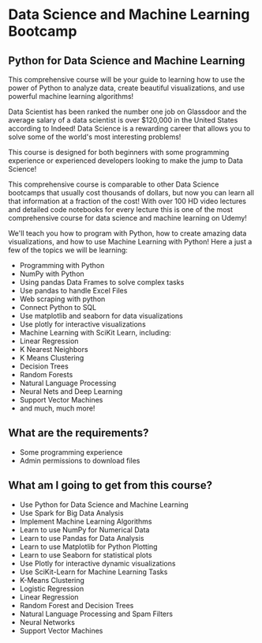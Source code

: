 # Data Science and Machine Learning Bootcamp

## Python for Data Science and Machine Learning

This comprehensive course will be your guide to learning how to use the power of Python to analyze data, create beautiful visualizations, and use powerful machine learning algorithms!

Data Scientist has been ranked the number one job on Glassdoor and the average salary of a data scientist is over $120,000 in the United States according to Indeed! Data Science is a rewarding career that allows you to solve some of the world's most interesting problems!

This course is designed for both beginners with some programming experience or experienced developers looking to make the jump to Data Science!

This comprehensive course is comparable to other Data Science bootcamps that usually cost thousands of dollars, but now you can learn all that information at a fraction of the cost! With over 100 HD video lectures and detailed code notebooks for every lecture this is one of the most comprehensive course for data science and machine learning on Udemy!

We'll teach you how to program with Python, how to create amazing data visualizations, and how to use Machine Learning with Python! Here a just a few of the topics we will be learning:

- Programming with Python
- NumPy with Python
- Using pandas Data Frames to solve complex tasks
- Use pandas to handle Excel Files
- Web scraping with python
- Connect Python to SQL
- Use matplotlib and seaborn for data visualizations
- Use plotly for interactive visualizations
- Machine Learning with SciKit Learn, including:
- Linear Regression
- K Nearest Neighbors
- K Means Clustering
- Decision Trees
- Random Forests
- Natural Language Processing
- Neural Nets and Deep Learning
- Support Vector Machines
- and much, much more!

## What are the requirements?

- Some programming experience
- Admin permissions to download files

## What am I going to get from this course?

- Use Python for Data Science and Machine Learning
- Use Spark for Big Data Analysis
- Implement Machine Learning Algorithms
- Learn to use NumPy for Numerical Data
- Learn to use Pandas for Data Analysis
- Learn to use Matplotlib for Python Plotting
- Learn to use Seaborn for statistical plots
- Use Plotly for interactive dynamic visualizations
- Use SciKit-Learn for Machine Learning Tasks
- K-Means Clustering
- Logistic Regression
- Linear Regression
- Random Forest and Decision Trees
- Natural Language Processing and Spam Filters
- Neural Networks
- Support Vector Machines
